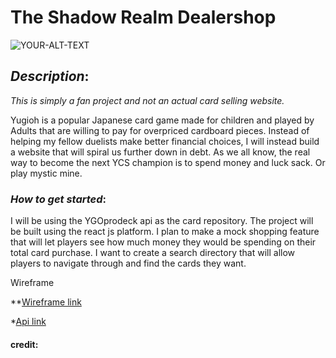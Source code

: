 # **The Shadow Realm Dealershop**
<picture>
 <source media="(prefers-color-scheme: dark)" srcset="https://media.tenor.com/y-26Qmqp42cAAAAM/monday-duel.gif">
 <source media="(prefers-color-scheme: light)" srcset="https://media.tenor.com/y-26Qmqp42cAAAAM/monday-duel.gif">
 <img alt="YOUR-ALT-TEXT" src="https://media.tenor.com/y-26Qmqp42cAAAAM/monday-duel.gif">
</picture>

## *Description*:
*This is simply a fan project and not an actual card selling website.*

Yugioh is a popular Japanese card game made for children and played by Adults that are willing to pay for overpriced cardboard pieces. Instead of helping my fellow duelists make better financial choices, I will instead build a website that will spiral us further down in debt. As we all know, the real way to become the next YCS champion is to spend money and luck sack. Or play mystic mine. 




### *How to get started*:
I will be using the YGOprodeck api as the card repository. The project will be built using the react js platform. I plan to make a mock shopping feature that will let players see how much money they would be spending on their total card purchase. I want to create a search directory that will allow players to navigate through and find the cards they want. 

Wireframe
<picture>

</picture>

**[Wireframe link](https://wireframe.cc/81zfXo )

*[Api link](https://db.ygoprodeck.com/api/v7/cardinfo.php)


#### credit:
